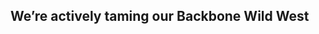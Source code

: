 <div class="img-fill" style="background-image:url('/images/bullriding.jpg');"></div>
<h2 class="reverse">We’re actively taming our Backbone Wild West</h2>